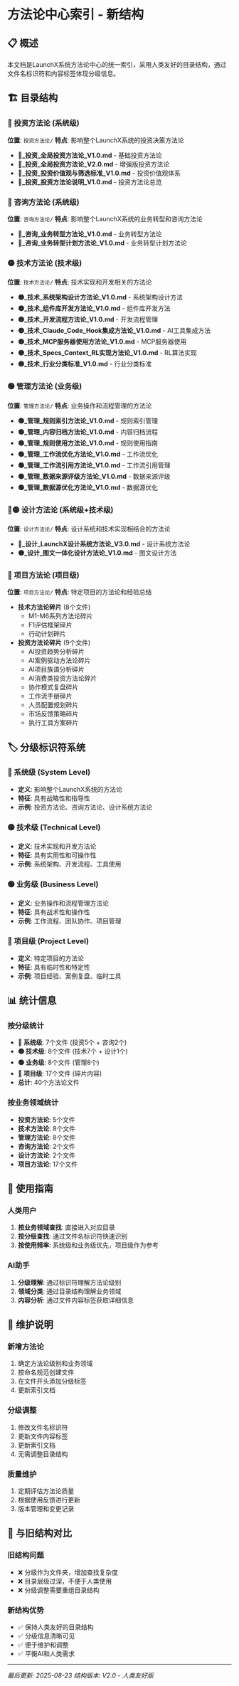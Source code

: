 # 方法论中心索引 - 新结构

## 📋 概述
本文档是LaunchX系统方法论中心的统一索引，采用人类友好的目录结构，通过文件名标识符和内容标签体现分级信息。

## 🏗️ 目录结构

### 🔴 投资方法论 (系统级)
**位置**: `投资方法论/`
**特点**: 影响整个LaunchX系统的投资决策方法论

- **🔴_投资_全局投资方法论_V1.0.md** - 基础投资方法论
- **🔴_投资_全局投资方法论_V2.0.md** - 增强版投资方法论
- **🔴_投资_投资价值观与筛选标准_V1.0.md** - 投资价值观体系
- **🔴_投资_投资方法论说明_V1.0.md** - 投资方法论总览

### 🔴 咨询方法论 (系统级)
**位置**: `咨询方法论/`
**特点**: 影响整个LaunchX系统的业务转型和咨询方法论

- **🔴_咨询_业务转型方法论_V1.0.md** - 业务转型方法论
- **🔴_咨询_业务转型计划方法论_V1.0.md** - 业务转型计划方法论

### 🟡 技术方法论 (技术级)
**位置**: `技术方法论/`
**特点**: 技术实现和开发相关的方法论

- **🟡_技术_系统架构设计方法论_V1.0.md** - 系统架构设计方法
- **🟡_技术_组件库开发方法论_V1.0.md** - 组件库开发方法
- **🟡_技术_开发流程方法论_V1.0.md** - 开发流程管理
- **🟡_技术_Claude_Code_Hook集成方法论_V1.0.md** - AI工具集成方法
- **🟡_技术_MCP服务器使用方法论_V1.0.md** - MCP服务器使用
- **🟡_技术_Specs_Context_RL实现方法论_V1.0.md** - RL算法实现
- **🟡_技术_行业分类标准_V1.0.md** - 行业分类标准

### 🟢 管理方法论 (业务级)
**位置**: `管理方法论/`
**特点**: 业务操作和流程管理的方法论

- **🟢_管理_规则索引方法论_V1.0.md** - 规则索引管理
- **🟢_管理_内容归档方法论_V1.0.md** - 内容归档流程
- **🟢_管理_规则使用方法论_V1.0.md** - 规则使用指南
- **🟢_管理_工作流优化方法论_V1.0.md** - 工作流优化
- **🟢_管理_工作流引用方法论_V1.0.md** - 工作流引用管理
- **🟢_管理_数据来源评级方法论_V1.0.md** - 数据来源评级
- **🟢_管理_数据源优化方法论_V1.0.md** - 数据源优化

### 🔴🟡 设计方法论 (系统级+技术级)
**位置**: `设计方法论/`
**特点**: 设计系统和技术实现相结合的方法论

- **🔴_设计_LaunchX设计系统方法论_V3.0.md** - 设计系统方法论
- **🟡_设计_图文一体化设计方法论_V1.0.md** - 图文设计方法

### 🔵 项目方法论 (项目级)
**位置**: `项目方法论/`
**特点**: 特定项目的方法论和经验总结

- **技术方法论碎片** (8个文件)
  - M1-M6系列方法论碎片
  - F1评估框架碎片
  - 行动计划碎片
- **投资方法论碎片** (9个文件)
  - AI投资趋势分析碎片
  - AI案例驱动方法论碎片
  - AI项目族谱分析碎片
  - AI消费类投资方法论碎片
  - 协作模式复盘碎片
  - 工作流手册碎片
  - 人员配置规划碎片
  - 市场反馈策略碎片
  - 执行工具方案碎片

## 🏷️ 分级标识符系统

### 🔴 系统级 (System Level)
- **定义**: 影响整个LaunchX系统的方法论
- **特征**: 具有战略性和指导性
- **示例**: 投资方法论、咨询方法论、设计系统方法论

### 🟡 技术级 (Technical Level)
- **定义**: 技术实现和开发方法论
- **特征**: 具有实用性和可操作性
- **示例**: 系统架构、开发流程、工具使用

### 🟢 业务级 (Business Level)
- **定义**: 业务操作和流程管理方法论
- **特征**: 具有战术性和操作性
- **示例**: 工作流程、团队协作、项目管理

### 🔵 项目级 (Project Level)
- **定义**: 特定项目的方法论
- **特征**: 具有临时性和特定性
- **示例**: 项目经验、案例复盘、临时工具

## 📊 统计信息

### 按分级统计
- **🔴 系统级**: 7个文件 (投资5个 + 咨询2个)
- **🟡 技术级**: 8个文件 (技术7个 + 设计1个)
- **🟢 业务级**: 8个文件 (管理8个)
- **🔵 项目级**: 17个文件 (碎片内容)
- **总计**: 40个方法论文件

### 按业务领域统计
- **投资方法论**: 5个文件
- **技术方法论**: 8个文件
- **管理方法论**: 8个文件
- **咨询方法论**: 2个文件
- **设计方法论**: 2个文件
- **项目方法论**: 17个文件

## 🎯 使用指南

### 人类用户
1. **按业务领域查找**: 直接进入对应目录
2. **按分级查找**: 通过文件名标识符快速识别
3. **按使用频率**: 系统级和业务级优先，项目级作为参考

### AI助手
1. **分级理解**: 通过标识符理解方法论级别
2. **领域分类**: 通过目录结构理解业务领域
3. **内容分析**: 通过文件内容标签获取详细信息

## 📝 维护说明

### 新增方法论
1. 确定方法论级别和业务领域
2. 按命名规范创建文件
3. 在文件开头添加分级标签
4. 更新索引文档

### 分级调整
1. 修改文件名标识符
2. 更新文件内容标签
3. 更新索引文档
4. 无需调整目录结构

### 质量维护
1. 定期评估方法论质量
2. 根据使用反馈进行更新
3. 版本管理和变更记录

## 🔄 与旧结构对比

### 旧结构问题
- ❌ 分级作为文件夹，增加查找复杂度
- ❌ 目录层级过深，不便于人类使用
- ❌ 分级调整需要重组目录结构

### 新结构优势
- ✅ 保持人类友好的目录结构
- ✅ 分级信息清晰可见
- ✅ 便于维护和调整
- ✅ 平衡AI和人类需求

---
*最后更新: 2025-08-23*
*结构版本: V2.0 - 人类友好版*
